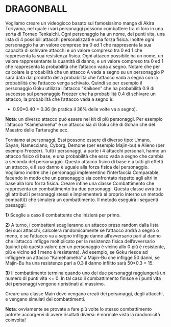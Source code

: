 # DRAGONBALL

Vogliamo creare un videogioco basato sul famosissimo manga di Akira Toriyama, nel quale i vari
personaggi possono combattere tra di loro in una sorta di Torneo Tenkaichi.
Ogni personaggio ha un nome, dei punti vita, una lista di 4 possibili attacchi personalizzati e una
forza fisica. Inoltre ogni personaggio ha un valore compreso tra 0 ed 1 che rappresenta la sua
capacità di schivare attacchi e un valore compreso tra 0 ed 1 che rappresenta la sua resistenza fisica.
Ogni attacco possibile ha un nome, un valore rappresentante la quantità di danno, e un valore
compreso tra 0 ed 1 che rappresenta la probabilità che l’attacco vada a segno. Notare che per
calcolare la probabilità che un attacco A vada a segno su un personaggio P sarà data dal prodotto
della probabilità che l’attacco vada a segna con la probabilità che l’attacco venga schivato. Quindi
se per esempio il personaggio Goku utilizza il’attacco “Kaikoen” che ha probabilità 0.9 di successo
sul personaggio Freezer che ha probabilità 0.4 di schivare un attacco, la probabilità che l’attacco
vada a segno è:

- 0.90*0.40 = 0.36 (in pratica il 36% delle volte va a segno).

__Nota__: un diverso attacco può essere nel kit di più personaggi. Per esempio l’attacco “Kamehameha”
è un attacco sia di Goku che di Gohan che del Maestro delle Tartarughe ecc.

Torniamo ai personaggi. Essi possono essere di diverso tipo: Umano, Sayan, Namecciano, Cyborg,
Demone (per esempio Majin-bu) e Alieno (per esempio Freezer). Tutti i personaggi, a parte i 4
attacchi personali, hanno un attacco fisico di base, e una probabilità che esso vada a segno che
cambia a seconda del personaggio. Questo attacco fisico di base è a tutti gli effetti un attacco, e il
suo danno è uguale alla forza fisica del personaggio.
Vogliamo inoltre che i personaggi implementino l'interfaccia Comparable, facendo in modo che un personaggio
sia confrontato rispetto agli altri in base alla loro forza fisica.
Creare infine una classe Combattimento che rappresenta un combattimento tra due personaggi.
Questa classe avrà tra gli attributi i personaggi stessi e implementerà al proprio interno un metodo
combatti() che simulerà un combattimento. Il metodo eseguirà i seguenti passaggi:

__1)__ Sceglie a caso il combattente che inizierà per primo.

__2)__ A turno, i combatteni scaglieranno un attacco preso random dalla lista dei suoi attacchi, calcolerà
randomicamente se l’attacco andrà a segno o meno, e se l’attacco va a segno infligge danno
all’avversario pari al danno che l’attacco infligge moltiplicato per la resistenza fisica dell’avversario
(quindi più questo valore per un personaggio è vicino allo 0 più è resistente, più e vicino ad 1 meno
è resistente). Ad esempio, se Goku riesce ad infliggere un attacco “Kamehameha” a Majin-Bu che
infligge 50 danni, se Majin-Bu ha una resistenza pari a 0.3 il danno inflitto sarà 50*0.3 = 15.

__3)__ Il combattimento termina quando uno dei due personaggi raggiungerà un numero di punti vita <=
0. In tal caso il combattimento finisce e i punti vita dei personaggi vengono ripristinati al massimo.

Creare una classe Main dove vengano creati dei personaggi, degli attacchi, e vengano simulati dei
combattimenti.

__Nota__: ovviamente se provate a fare più volte lo stesso combattimento potrete accorgervi di avere
risultati diversi: è normale vista la randomicità coinvolta!
